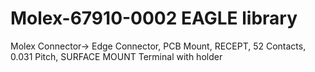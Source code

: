 # Molex-67910-0002 EAGLE library
Molex Connector-> Edge Connector, PCB Mount, RECEPT, 52 Contacts, 0.031 Pitch, SURFACE MOUNT Terminal with holder
